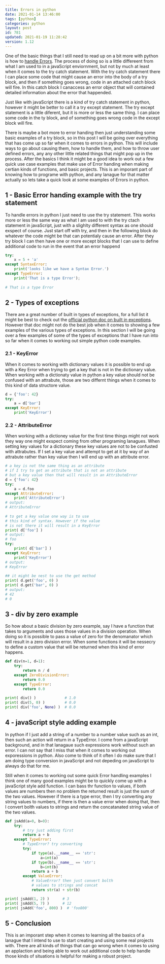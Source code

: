 ```yaml
---
title: Errors in python
date: 2021-01-14 13:46:00
tags: [python]
categories: python
layout: post
id: 781
updated: 2021-01-19 11:28:42
version: 1.12
---
```


One of the basic things that I still need to read up on a bit more with python is how to [handle Errors](https://docs.python.org/3.7/tutorial/errors.html). The process of doing so is a little differeent from what I am used to in a javaScript enviornment, but not by much at least when it comes to the try catch statement. With the try catch statement there I can place some code that might cause an error into the body of a try block, and then if something goes wrong, code in an attached catch block will fire. In this catch block I canaccess an error object that will contained detailed information about the error that happended.

Just like with javaScript there is a kind of try catch statement in python, however it might be better to call it a try except statement. The try except statement is a little diferent, but it is more or less the same thing. I can place some code in the ty block, and of something goes wrong code in the except block will fire.

There is maybe a bot more to error handing then just understanding some basic examples of a try block, so in this post I will be going over everything that has come up so far when it comes to errors in python. This will include ways to go about causing them, how to handle them, and how to throw user defined errors, any any other little related things that might pop up in the process. After the basics I think it might be a good idea to work out a few quick use case examples that make use of Error handing when making certian kinds of functions, and basic projects. This is an imporant part of knowing how to programe with python, and any lanague for that matter actually so lets take a quick look at some examples of Errors in python.

<!-- more -->


## 1 - Basic Error handing example with the try statement

To handle errors in python I just need to use the try statement. This works more or less the same way as what I am used to with the try ctach statement in javaScript, just with a slighlty different syntax as one should exspect of course. Just start off with try, and then in the following block do whatever the code might be that can potentialy cause an error. After they try block I can then have one or more except blocks that I can use to define additional code to run in the event that an error happend

```python
try:
    x = 5 + 'a'
except SyntaxError:
    print('looks like we have a Syntax Error.')
except TypeError:
    print('That is a type Error');
 
# That is a type Error
```

## 2 - Types of exceptions

There are a great number of built in types of exceptions, for a full list it might be best to check out the [official python doc on built in exceptions](https://docs.python.org/3.7/library/exceptions.html#Exception). However that doc might not do the best job when it comes to showing a few examples of the various types of exceptions. In this section I will be going over a few examples of some of the types of exceptions that I have run into so far when it comes to working out simple python code examples.

### 2.1 - KeyError

When it comes to working with dictionary values it is possible to end up with a Key Error when trying to get a key that is not in the dictionary value. When working with a dictionaty value in python a key value should not be confused with an attrabute, those are two differnt things when it comes to this kind of data structore value.

```python
d = {'foo': 42}
try:
    a = d['bar']
except KeyError:
    print('KeyError')
```

### 2.2 - AttributeError

When working with a dictioney value for the first time things might not work they way one might exspect coming from other programing lanagues. When setting key values for a dictionary these key values are not to be confusted with attrabutes. If I set a key value and attempt to get at it by way of an attrabute rather than key value then I will end up with an attribute error.

```python
# a key is not the same thing as an attribute
# if I try to get an attribute that is not an attribute
# but a key value then that will result in an AttributeError
d = {'foo': 42}
try:
    a = d.foo
except AttributeError:
    print('AttributeError')
# output:
# AttributeError
 
# to get a key value one way is to use
# this kind of syntax. However if the value
# is not there it will result in a KeyError
print( d['foo'] )
# output:
# foo
try:
    print( d['bar'] )
except KeyError:
    print('KeyError')
# output:
# KeyError
 
## it might be nest to use the get method
print( d.get('foo', 0) )
print( d.get('bar', 0) )
# output:
# 42
# 0
```

## 3 - div by zero example

So how about a basic division by zero example, say I have a function that takes to arguments and uses those values in a division operation. When doing so it is possible to pass a value of zero for the denomanator which will result in a zero division error. When some functions it will be nessecry to define a custom value that will be returned when this kind of error happens.

```python
def div(n=1, d=1):
    try:
        return n / d
    except ZeroDivisionError:
        return 0.0
    except TypeError:
        return 0.0
    
print( div() )             # 1.0
print( div(5, 0) )         # 0.0
print( div('foo', None) )  # 0.0
```

## 4 - javaScript style adding example

In python if I just add a string of a number to a number value such as an int, then such an action will return in a TypeError. I come from a javaScript background, and in that lanagaue such expressions work without such an error. I can not say that I miss that when it comes to working out exporessions in python. Also come to think of it often I do make sure that I am doing type conversion in javaScript and not depeding on javaScript to always do that for me.

Still when it comes to working out some quick Error handling examples I think one of many good examples might be to quickly come up with a javaScript style add function. I can bass thr function to values, if both values are numbers then no problem the returned result is just the sum of the two values. However if there is a type error, then I try converting any string values to numbers, if there is then a value error when doing that, then I convert bolth values to strings and return the concatanated string value of the two values.

```python
def jsAdd(a=0, b=0):
    try:
        # try just adding first
        return a + b
    except TypeError:
        # TypeError? try converting
        try:
            if type(a).__name__ == 'str':
                a=int(a)
            if type(b).__name__ == 'str':
                b=int(b)
            return a + b
        except ValueError:
            # ValueError? then just convert bolth
            # values to strings and concat
            return str(a) + str(b)

print( jsAdd(1, 2) )      # 3
print( jsAdd(5, 7) )      # 12
print( jsAdd('foo', 800) )  # 'foo800'
```

## 5 - Conclusion

This is an imporant step when it comes to learning all the basics of a lanague that I intend to use to start creating and using some real projects with. There are all kinds of things that can go wrong when it comes to using an applaction and being able to work out additional code to help handle those kinds of situations is helpful for making a robust project.
